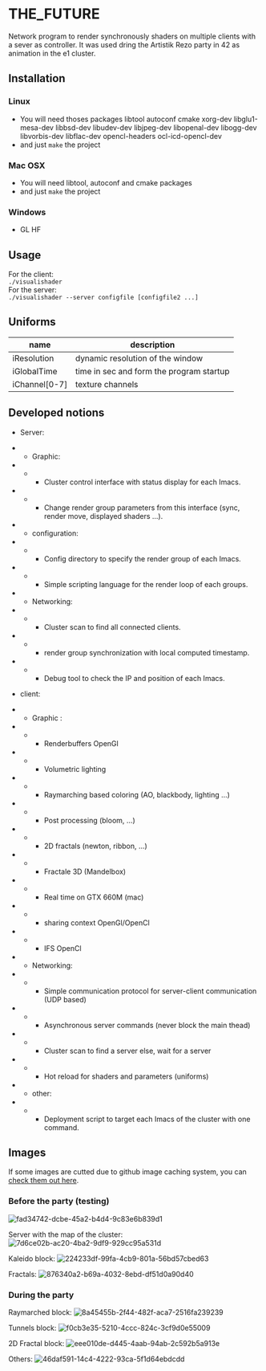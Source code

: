 # THE_FUTURE

Network program to render synchronously shaders on multiple clients with a sever as controller. It was used dring the Artistik Rezo party in 42 as animation in the e1 cluster.

## Installation
### Linux
+ You will need thoses packages libtool autoconf cmake xorg-dev libglu1-mesa-dev libbsd-dev libudev-dev libjpeg-dev libopenal-dev libogg-dev libvorbis-dev libflac-dev opencl-headers ocl-icd-opencl-dev
+ and just `make` the project

### Mac OSX
+ You will need libtool, autoconf and cmake packages
+ and just `make` the project

### Windows
+ GL HF

## Usage
For the client:  
`./visualishader`  
For the server:  
`./visualishader --server configfile [configfile2 ...]`  

## Uniforms
name | description
--- | ---
iResolution | dynamic resolution of the window
iGlobalTime | time in sec and form the program startup
iChannel[0-7] | texture channels

## Developed notions
+ Server:
+ + Graphic:
+ + + Cluster control interface with status display for each Imacs.
+ + + Change render group parameters from this interface (sync, render move, displayed shaders ...).
+ + configuration:
+ + + Config directory to specify the render group of each Imacs.
+ + + Simple scripting language for the render loop of each groups.

+ + Networking:
+ + + Cluster scan to find all connected clients.
+ + + render group synchronization with local computed timestamp.
+ + + Debug tool to check the IP and position of each Imacs.

+ client:
+ + Graphic : 
+ + + Renderbuffers OpenGl
+ + + Volumetric lighting
+ + + Raymarching based coloring (AO, blackbody, lighting ...)
+ + + Post processing (bloom, ...)
+ + + 2D fractals (newton, ribbon, ...)
+ + + Fractale 3D (Mandelbox)
+ + + Real time on GTX 660M (mac)
+ + + sharing context OpenGl/OpenCl
+ + + IFS OpenCl
+ + Networking: 
+ + + Simple communication protocol for server-client communication (UDP based)
+ + + Asynchronous server commands (never block the main thead) 
+ + + Cluster scan to find a server else, wait for a server
+ + + Hot reload for shaders and parameters (uniforms)
+ + other:
+ + + Deployment script to target each Imacs of the cluster with one command.


## Images

If some images are cutted due to github image caching system, you can [check them out here](https://infotechfrance-my.sharepoint.com/:f:/g/personal/a_lelievre_infotech_fr/EisItCWaV-pKi1nLveC5i3IB64-Cx7dFNOXwaS4mBh4kIQ?e=UnAmjO).


### Before the party (testing)
![fad34742-dcbe-45a2-b4d4-9c83e6b839d1](https://user-images.githubusercontent.com/6877923/168647957-5c4194dd-6a88-447a-b3f4-10732415b6c5.jpg)

Server with the map of the cluster:
![7d6ce02b-ac20-4ba2-9df9-929cc95a531d](https://user-images.githubusercontent.com/6877923/168647999-d971b5d4-3f23-4717-af52-f3d11699ed2b.jpg)

Kaleido block:
![224233df-99fa-4cb9-801a-56bd57cbed63](https://user-images.githubusercontent.com/6877923/168648443-d64eaadf-f885-452e-b1f4-2e42e4a2dee6.jpg)

Fractals:
![876340a2-b69a-4032-8ebd-df51d0a90d40](https://user-images.githubusercontent.com/6877923/168648176-23dce223-467e-4208-b2cd-e0e9ad8aae11.jpg)

### During the party

Raymarched block:
![8a45455b-2f44-482f-aca7-2516fa239239](https://user-images.githubusercontent.com/6877923/168647928-3c53a257-a8be-4463-b8c9-9e53bd480d5f.jpg)

Tunnels block:
![f0cb3e35-5210-4ccc-824c-3cf9d0e55009](https://user-images.githubusercontent.com/6877923/168648101-c290a21d-883f-4738-9a3a-be4604e5f42d.jpg)

2D Fractal block:
![eee010de-d445-4aab-94ab-2c592b5a913e](https://user-images.githubusercontent.com/6877923/168648050-3fe8caee-be47-4861-ac65-6b3b30289d3a.jpg)

Others:
![46daf591-14c4-4222-93ca-5f1d64ebdcdd](https://user-images.githubusercontent.com/6877923/168648346-ab96350a-7251-4bb7-b6ec-7f2c03b0a30e.jpg)

